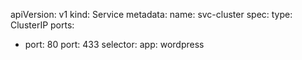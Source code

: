 apiVersion: v1
kind: Service
metadata:
  name: svc-cluster
spec:
  type: ClusterIP
  ports:
  - port: 80
    port: 433
  selector:
    app: wordpress
